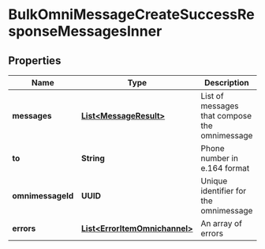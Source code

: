 

# BulkOmniMessageCreateSuccessResponseMessagesInner


## Properties

| Name | Type | Description | Notes |
|------------ | ------------- | ------------- | -------------|
|**messages** | [**List&lt;MessageResult&gt;**](MessageResult.md) | List of messages that compose the omnimessage |  |
|**to** | **String** | Phone number in e.164 format |  |
|**omnimessageId** | **UUID** | Unique identifier for the omnimessage |  |
|**errors** | [**List&lt;ErrorItemOmnichannel&gt;**](ErrorItemOmnichannel.md) | An array of errors |  |



